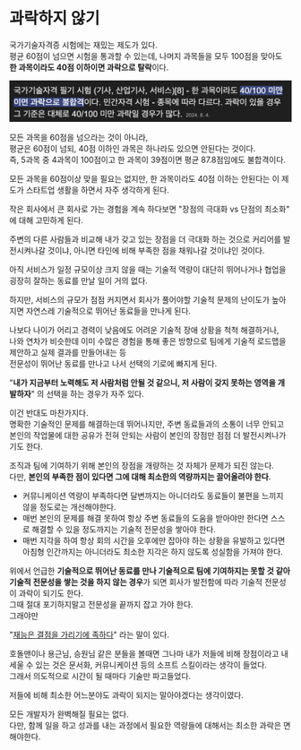 # 과락하지 않기

국가기술자격증 시험에는 재밌는 제도가 있다.  
평균 60점이 넘으면 시험을 통과할 수 있는데, 나머지 과목들을 모두 100점을 맞아도 **한 과목이라도 40점 이하이면 과락으로 탈락**이다.

![1](./images/1.png)

모든 과목을 60점을 넘으라는 것이 아니라,  
평균은 60점이 넘되, 40점 이하인 과목은 하나라도 있으면 안된다는 것이다.  
즉, 5과목 중 4과목이 100점이고 한 과목이 39점이면 평균 87.8점임에도 불합격이다.  
  
모든 과목을 60점이상 맞을 필요는 없지만, 한 과목이라도 40점 이하는 안된다는 이 제도가 스타트업 생활을 하면서 자주 생각하게 된다.  
  
작은 회사에서 큰 회사로 가는 경험을 계속 하다보면 "장점의 극대화 vs 단점의 최소화" 에 대해 고민하게 된다.  
  
주변의 다른 사람들과 비교해 내가 갖고 있는 장점을 더 극대화 하는 것으로 커리어를 발전시켜나갈 것이냐, 아니면 타인에 비해 부족한 점을 채워나갈 것이냐인 것이다.  
  
아직 서비스가 일정 규모이상 크지 않을 때는 기술적 역량이 대단히 뛰어나거나 협업을 굉장히 잘하는 동료를 만날 일이 거의 없다.  
  
하지만, 서비스의 규모가 점점 커지면서 회사가 풀어야할 기술적 문제의 난이도가 높아지면 자연스레 기술적으로 뛰어난 동료들을 만나게 된다.    
  
나보다 나이가 어리고 경력이 낮음에도 어려운 기술적 장애 상황을 척척 해결하거나,  
나와 연차가 비슷한데 이미 수많은 경험을 통해 좋은 방향으로 팀에게 기술적 로드맵을 제안하고 실제 결과를 만들어내는 등  
전문성이 뛰어난 동료를 만나고 나서 선택의 기로에 빠지게 된다.  
  
"**내가 지금부터 노력해도 저 사람처럼 안될 것 같으니, 저 사람이 갖지 못하는 영역을 개발하자**" 의 선택을 하는 경우가 자주 있다.  
  
이건 반대도 마찬가지다.  
명확한 기술적인 문제를 해결하는데 뛰어나지만, 주변 동료들과의 소통이 너무 안되고 본인의 작업물에 대한 공유가 전혀 안되는 사람이 본인의 장점만 점점 더 발전시켜나가기도 한다.  
  
조직과 팀에 기여하기 위해 본인의 장점을 개량하는 것 자체가 문제가 되진 않는다.  
다만, **본인의 부족한 점이 있다면 그에 대해 최소한의 역량까지는 끌어올려야 한다**.  

- 커뮤니케이션 역량이 부족하다면 달변까지는 아니더라도 동료들이 불편을 느끼지 않을 정도로는 개선해야한다.
- 매번 본인의 문제를 해결 못하여 항상 주변 동료들의 도움을 받아야만 한다면 스스로 해결할 수 있을 정도까지는 기술적 전문성을 쌓아야 한다.
- 매번 지각을 하여 항상 회의 시간을 오후에만 잡아야 하는 상황을 유발하고 있다면 아침형 인간까지는 아니더라도 최소한 지각은 하지 않도록 성실함을 가져야 한다. 

위에서 언급한 **기술적으로 뛰어난 동료를 만나 기술적으로 팀에 기여하지는 못할 것 같아 기술적 전문성을 쌓는 것을 하지 않는 경우**가 되면 회사가 발전함에 따라 기술적 전문성이 과락이 되기도 한다.  
그때 절대 포기하지말고 전문성을 끝까지 잡고 가야 한다.  
그래야만 
 

"[재능은 결점을 가리기에 족하다](https://product.kyobobook.co.kr/detail/S000001225281)" 라는 말이 있다.  


호돌맨이나 용근님, 승원님 같은 분들을 볼때면 그나마 내가 저들에 비해 장점이라고 내세울 수 있는 것은 문서화, 커뮤니케이션 등의 소프트 스킬이라는 생각이 들었다.  
그래서 의도적으로 시간이 될 때마다 기술만 파고들었다.  
  
저들에 비해 최소한 어느분야도 과락이 되지는 말아야겠다는 생각이였다.  
  
모든 개발자가 완벽해질 필요는 없다.  
다만, 함께 일을 하고 성과를 내는 과정에서 필요한 역량들에 대해서는 최소한 과락은 면해야한다.  



